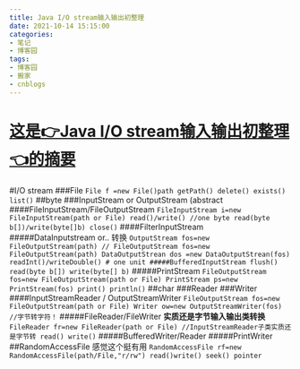 ```yaml
---
title: Java I/O stream输入输出初整理
date: 2021-10-14 15:15:00
categories:
- 笔记
- 博客园
tags:
- 博客园
- 搬家
- cnblogs
---
```

# [这是👉Java I/O stream输入输出初整理👈的摘要](../../../../2021/10/14/cnblog_15409127/)
<!--more-->
#I/O stream ###File ``` File f =new File()path getPath() delete() exists()
list() ``` ##byte ###InputStream or OutputStream (abstract
####FileInputStream/FileOutputStream ``` FileInputStream i=new
FileInputStream(path or File) read()/write() //one byte read(byte
b[])/write(byte[]b) close() ``` ####FilterInputStream #####DataInputstream
or.. 转换 ``` OutputStream fos=new FileOutputStream(path) // FileOutputStream
fos=new FileOutputStream(path) DataOutputStrean dos =new DataOutputStrean(fos)
readInt()/writeDouble() # one unit #####BufferedInputStream flush() read(byte
b[]) write(byte[] b) ``` #####PrintStream ``` FileOutputStream fos=new
FileOutputStream(path or File) PrintStream ps=new PrintStream(fos) print()
println() ``` ##char ###Reader ###Writer ####InputStreamReader /
OutputStreamWriter ``` FileOutputStream fos=new FileOutputStream(path or File)
Writer ow=new OutputStreamWriter(fos) //字节转字符！ ``` #####FileReader/FileWriter
**实质还是字节输入输出类转换** ``` FileReader fr=new FileReader(path or File)
//InputStreamReader子类实质还是字节转 read() write() ``` #####BufferedWriter/Reader
#####PrintWriter ##RandomAccessFile 感觉这个挺有用 ``` RandomAccessFile rf=new
RandomAccessFile(path/File,"r/rw") read()write() seek() pointer ```


